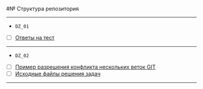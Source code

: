 #№ Структура репозитория
<hr>

- `DZ_01`
- [ ] [Ответы на тест](DZ_01)
<hr>

- `DZ_02`
- [ ] [Пример разрешения конфликта нескольких веток GIT](DZ_02/git)
- [ ] [Исходные файлы решения задач](DZ_02/src)
<hr>

